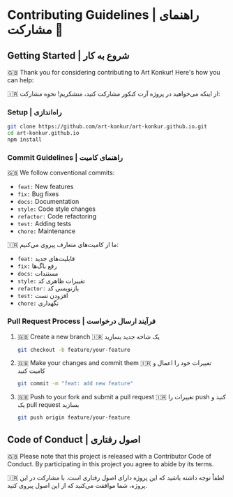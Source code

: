 # Contributing Guidelines | راهنمای مشارکت 🤝

## Getting Started | شروع به کار

🇬🇧 Thank you for considering contributing to Art Konkur! Here's how you can help:

🇮🇷 از اینکه می‌خواهید در پروژه آرت کنکور مشارکت کنید، متشکریم! نحوه مشارکت:

### Setup | راه‌اندازی

```bash
git clone https://github.com/art-konkur/art-konkur.github.io.git
cd art-konkur.github.io
npm install
```

### Commit Guidelines | راهنمای کامیت

🇬🇧 We follow conventional commits:

- `feat:` New features
- `fix:` Bug fixes
- `docs:` Documentation
- `style:` Code style changes
- `refactor:` Code refactoring
- `test:` Adding tests
- `chore:` Maintenance

🇮🇷 ما از کامیت‌های متعارف پیروی می‌کنیم:

- `feat:` قابلیت‌های جدید
- `fix:` رفع باگ‌ها
- `docs:` مستندات
- `style:` تغییرات ظاهری کد
- `refactor:` بازنویسی کد
- `test:` افزودن تست
- `chore:` نگهداری

### Pull Request Process | فرآیند ارسال درخواست

1. 🇬🇧 Create a new branch
   🇮🇷 یک شاخه جدید بسازید

   ```bash
   git checkout -b feature/your-feature
   ```

2. 🇬🇧 Make your changes and commit them
   🇮🇷 تغییرات خود را اعمال و کامیت کنید

   ```bash
   git commit -m "feat: add new feature"
   ```

3. 🇬🇧 Push to your fork and submit a pull request
   🇮🇷 تغییرات را push کنید و یک pull request بسازید

   ```bash
   git push origin feature/your-feature
   ```

## Code of Conduct | اصول رفتاری

🇬🇧 Please note that this project is released with a Contributor Code of Conduct. By participating in this project you agree to abide by its terms.

🇮🇷 لطفاً توجه داشته باشید که این پروژه دارای اصول رفتاری است. با مشارکت در این پروژه، شما موافقت می‌کنید که از این اصول پیروی کنید.
